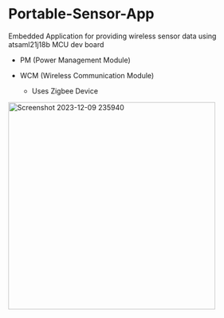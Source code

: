 # Portable-Sensor-App
Embedded Application for providing wireless sensor data using atsaml21j18b MCU dev board

- PM (Power Management Module)

- WCM (Wireless Communication Module)
  - Uses Zigbee Device

  

<img width="415" alt="Screenshot 2023-12-09 235940" src="https://github.com/Daayim/Plant_Water_App/assets/109987391/3a9af515-337d-43c4-afe3-ed48633dd2ef">
